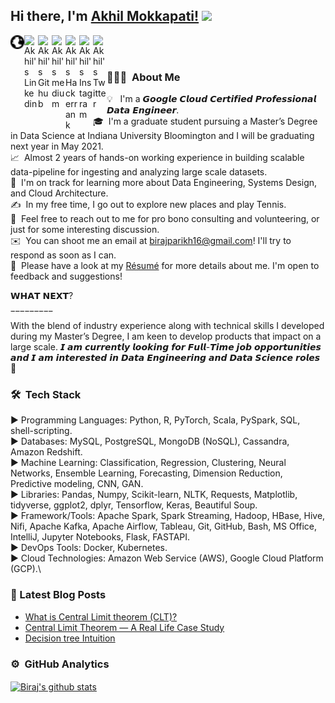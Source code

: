 ## Hi there, I'm [Akhil Mokkapati!](https://www.linkedin.com/in/akhilmokkapati/) <img src="https://raw.githubusercontent.com/iampavangandhi/iampavangandhi/master/gifs/Hi.gif" width="30px"></h2>

<a href="https://birajparikh16.github.io">
  <img align="left" alt="Akhil's Portfolio" width="22px" src="https://raw.githubusercontent.com/iconic/open-iconic/master/svg/globe.svg" />
</a>
<a href="https://www.linkedin.com/in/akhilmokkapati/">
  <img align="left" alt="Akhil's Linkedin" width="22px" src="https://cdn.jsdelivr.net/npm/simple-icons@v3/icons/linkedin.svg" />
</a>
<a href="https://github.com/AkhilMokkapati">
  <img align="left" alt="Akhil's Github" width="22px" src="https://cdn.jsdelivr.net/npm/simple-icons@v3/icons/github.svg" />
</a>
<a href="https://medium.com/@akhilmokkapati">
  <img align="left" alt="Akhil's medium" width="22px" src="https://cdn.jsdelivr.net/npm/simple-icons@v3/icons/medium.svg" />
</a>
<a href="https://www.hackerrank.com/akhilmokkapati">
  <img align="left" alt="Akhil's Hackerrank" width="22px" src="https://cdn.jsdelivr.net/npm/simple-icons@v3/icons/hackerrank.svg" />
</a>
<a href="https://www.instagram.com/akhilmokkapati/">
  <img align="left" alt="Akhil's Instagram" width="22px" src="https://cdn.jsdelivr.net/npm/simple-icons@3.1.0/icons/instagram.svg" />
</a>
<a href="https://twitter.com/AKHILMOKKAPATI">
  <img align="left" alt="Akhil's Twitter" width="22px" src="https://cdn.jsdelivr.net/npm/simple-icons@v3/icons/twitter.svg" />
</a>

<br />
<br/>

### 👨🏻‍💻 &nbsp;About Me

💡 &nbsp; I'm a 𝙂𝙤𝙤𝙜𝙡𝙚 𝘾𝙡𝙤𝙪𝙙 𝘾𝙚𝙧𝙩𝙞𝙛𝙞𝙚𝙙 𝙋𝙧𝙤𝙛𝙚𝙨𝙨𝙞𝙤𝙣𝙖𝙡 𝘿𝙖𝙩𝙖 𝙀𝙣𝙜𝙞𝙣𝙚𝙚𝙧.\
🎓 &nbsp;I'm a graduate student pursuing a Master’s Degree in Data Science at Indiana University Bloomington and I will be graduating next year in May 2021.\
📈 &nbsp;Almost 2 years of hands-on working experience in building scalable data-pipeline for ingesting and analyzing large scale datasets.\
🌱 &nbsp;I'm on track for learning more about Data Engineering, Systems Design, and Cloud Architecture.\
✍️ &nbsp;In my free time, I go out to explore new places and play Tennis.\
💬 &nbsp;Feel free to reach out to me for pro bono consulting and volunteering, or just for some interesting discussion.\
✉️ &nbsp;You can shoot me an email at birajparikh16@gmail.com! I'll try to respond as soon as I can.\
📄 &nbsp;Please have a look at my [Résumé](https://birajparikh16.github.io/Biraj-Resume.pdf) for more details about me. I'm open to feedback and suggestions!

𝗪𝗛𝗔𝗧 𝗡𝗘𝗫𝗧?

‾‾‾‾‾‾‾‾‾
<br />
With the blend of industry experience along with technical skills I developed during my Master’s Degree, I am keen to develop products that impact on a large scale. 𝙄 𝙖𝙢 𝙘𝙪𝙧𝙧𝙚𝙣𝙩𝙡𝙮 𝙡𝙤𝙤𝙠𝙞𝙣𝙜 𝙛𝙤𝙧 𝙁𝙪𝙡𝙡-𝙏𝙞𝙢𝙚 𝙟𝙤𝙗 𝙤𝙥𝙥𝙤𝙧𝙩𝙪𝙣𝙞𝙩𝙞𝙚𝙨 𝙖𝙣𝙙 𝙄 𝙖𝙢 𝙞𝙣𝙩𝙚𝙧𝙚𝙨𝙩𝙚𝙙 𝙞𝙣 𝘿𝙖𝙩𝙖 𝙀𝙣𝙜𝙞𝙣𝙚𝙚𝙧𝙞𝙣𝙜 𝙖𝙣𝙙 𝘿𝙖𝙩𝙖 𝙎𝙘𝙞𝙚𝙣𝙘𝙚 𝙧𝙤𝙡𝙚𝙨 🎯

### 🛠 &nbsp;Tech Stack

► Programming Languages: Python, R, PyTorch, Scala, PySpark, SQL, shell-scripting.\
► Databases: MySQL, PostgreSQL, MongoDB (NoSQL), Cassandra, Amazon Redshift.\
► Machine Learning: Classification, Regression, Clustering, Neural Networks, Ensemble Learning, Forecasting, Dimension Reduction, Predictive modeling, CNN, GAN.\
► Libraries: Pandas, Numpy, Scikit-learn, NLTK, Requests, Matplotlib, tidyverse, ggplot2, dplyr, Tensorflow, Keras, Beautiful Soup.\
► Framework/Tools: Apache Spark, Spark Streaming, Hadoop, HBase, Hive, Nifi, Apache Kafka, Apache Airflow, Tableau, Git, GitHub, Bash, MS Office, IntelliJ, Jupyter Notebooks, Flask, FASTAPI.\
► DevOps Tools: Docker, Kubernetes.\
► Cloud Technologies: Amazon Web Service (AWS), Google Cloud Platform (GCP).\

### 📕 Latest Blog Posts

<!-- BLOG-POST-LIST:START -->
- [What is Central Limit theorem (CLT)?](https://medium.com/@birajparikh/what-is-central-limit-theorem-clt-db3679433dcb)
- [Central Limit Theorem — A Real Life Case Study](https://medium.com/greyatom/central-limit-theorem-a-real-life-case-study-da079b4ba2fc)
- [Decision tree Intuition](https://medium.com/greyatom/decision-tree-intuition-a38669005cb7)
<!-- BLOG-POST-LIST:END -->

### ⚙️ &nbsp;GitHub Analytics

<a href="https://github.com/birajparikh16/github-readme-stats">
  <img align="center" src="https://github-readme-stats.vercel.app/api?username=birajparikh16&show_icons=true&include_all_commits=true&" alt="Biraj's github stats" />
</a>


[website]: https://birajparikh16.github.io
[linkedin]: https://www.linkedin.com/in/biraj-parikh/
[medium]: https://medium.com/@birajparikh
[github]: https://github.com/birajparikh16
[twitter]: https://twitter.com/birajparikh16
[instagram]: https://www.instagram.com/birajparikh16/
